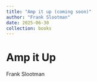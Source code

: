 ```yaml
---
title: "Amp it up (coming soon)"
author: "Frank Slootman"
date: 2025-06-30
collection: books
---
```


# Amp it Up

Frank Slootman